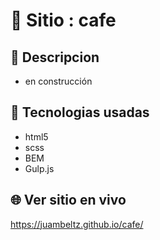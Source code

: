 # :name_badge: Sitio : cafe

## :newspaper: Descripcion 
- en construcción

## 🧠 Tecnologias usadas
- html5
- scss
- BEM
- Gulp.js

## 🌐 Ver sitio en vivo
https://juambeltz.github.io/cafe/
